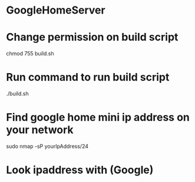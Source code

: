 # GoogleHomeServer
# Change permission on build script
chmod 755 build.sh
# Run command to run build script
./build.sh
# Find google home mini ip address on your network
sudo nmap -sP yourIpAddress/24
# Look ipaddress with (Google)
